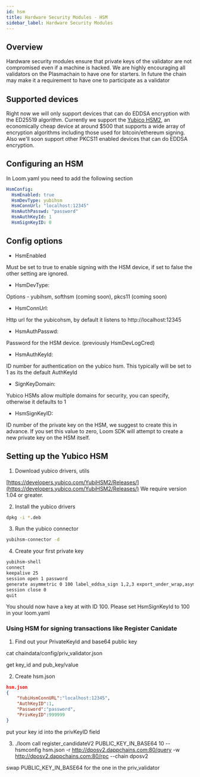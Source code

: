 ```yaml
---
id: hsm
title: Hardware Security Modules - HSM
sidebar_label: Hardware Security Modules 
---
```


## Overview

Hardware security modules ensure that private keys of the validator are not compromised even if a machine is hacked. We are highly encouraging all validators on the Plasmachain to have one for starters. In future the chain may make it a requirement to have one to participate as a validator


## Supported devices

Right now we will only support devices that can do EDDSA encryption with the ED25519 algorithm. Currently we support the [Yubico HSM2](https://www.yubico.com/products/yubihsm/), an economically cheap device at around $500 that supports a wide array of encryption algorithms including those used for bitcoin/ethereum signing. Also we'll soon support other PKCS11 enabled devices that can do EDDSA encryption.

## Configuring an HSM

In Loom.yaml you need to add the following section
```yaml
HsmConfig:
  HsmEnabled: true
  HsmDevType: yubihsm
  HsmConnUrl: "localhost:12345"
  HsmAuthPasswd: "password"
  HsmAuthKeyId: 1
  HsmSignKeyID: 0
```

## Config options

* HsmEnabled

Must be set to true to enable signing with the HSM device, if set to false the other setting are ignored.

* HsmDevType: 

Options - yubihsm, softhsm (coming soon), pkcs11 (coming soon)

* HsmConnUrl:

Http url for the yubicohsm, by default it listens to http://localhost:12345

* HsmAuthPasswd: 

Password for the HSM device. (previously HsmDevLogCred)

* HsmAuthKeyId:

ID number for authentication on the yubico hsm. This typically will be set to 1 as its the default AuthKeyId

* SignKeyDomain:

Yubico HSMs allow multiple domains for security, you can specify, otherwise it defaults to 1

* HsmSignKeyID:

ID number of the private key on the HSM, we suggest to create this in advance. If you set this value to zero, Loom SDK will attempt to create a new private key on the HSM itself.



## Setting up the Yubico HSM

1. Download yubico drivers, utils

[https://developers.yubico.com/YubiHSM2/Releases/](https://developers.yubico.com/YubiHSM2/Releases/)
We require version 1.04 or greater.

2. Install the yubico drivers 
```bash
dpkg -i *.deb 
```

3. Run the yubico connector
```bash
yubihsm-connector -d 
```

4. Create your first private key
```bash
yubihsm-shell
connect
keepalive 25
session open 1 password
generate asymmetric 0 100 label_eddsa_sign 1,2,3 export_under_wrap,asymmetric_sign_eddsa ed25519
session close 0
quit
```

You should now have a key at with ID 100. Please set HsmSignKeyId to 100 in your loom.yaml



### Using HSM for signing transactions like Register Canidate

1. Find out your PrivateKeyId and base64 public key

cat chaindata/config/priv_validator.json

get key_id and pub_key/value

2. Create hsm.json

```json
hsm.json
{
    "YubiHsmConnURL":"localhost:12345",
    "AuthKeyID":1,
    "Password":"password",
    "PrivKeyID":999999 
}
```

put your key id into the privKeyID field


3. ./loom call register_candidateV2 PUBLIC_KEY_IN_BASE64 10  --hsmconfig hsm.json -r http://dposv2.dappchains.com:80/query -w http://dposv2.dappchains.com:80/rpc  --chain dposv2

swap PUBLIC_KEY_IN_BASE64 for the one in the priv_validator

